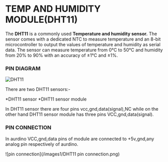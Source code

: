 # TEMP AND HUMIDITY MODULE(DHT11)

The **DHT11** is a commonly used **Temperature and humidity sensor.** The sensor comes with a dedicated NTC to measure temperature and an 8-bit microcontroller to output the values of temperature and humidity as serial data.
The sensor can measure temperature from 0°C to 50°C and humidity from 20% to 90% with an accuracy of ±1°C and ±1%.

### PIN DIAGRAM

![DHT11](/images1/DHT11–Temperature-Sensor-Pinout.jpg)

There are two DHT11 sensors:-

*DHT11 sensor
*DHT11 sensor module

In DHT11 sensor there are four pins vcc,gnd,data(signal),NC while on the other hand DHT11 sensor module has three pins VCC,gnd,data(signal).

### PIN CONNECTION

In aurdino VCC,gnd,data pins of module are connected to +5v,gnd,any analog pin respectively of aurdino.

![pin connection](/images1/DHT11 pin connection.png)



